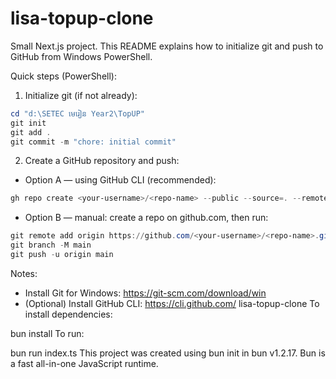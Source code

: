 # lisa-topup-clone

Small Next.js project. This README explains how to initialize git and push to GitHub from Windows PowerShell.

Quick steps (PowerShell):

1. Initialize git (if not already):

```powershell
cd "d:\SETEC មេរៀន Year2\TopUP"
git init
git add .
git commit -m "chore: initial commit"
```

2. Create a GitHub repository and push:

- Option A — using GitHub CLI (recommended):

```powershell
gh repo create <your-username>/<repo-name> --public --source=. --remote=origin --push
```

- Option B — manual: create a repo on github.com, then run:

```powershell
git remote add origin https://github.com/<your-username>/<repo-name>.git
git branch -M main
git push -u origin main
```

Notes:
- Install Git for Windows: https://git-scm.com/download/win
- (Optional) Install GitHub CLI: https://cli.github.com/
lisa-topup-clone
To install dependencies:

bun install
To run:

bun run index.ts
This project was created using bun init in bun v1.2.17. Bun is a fast all-in-one JavaScript runtime.